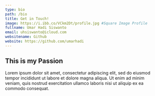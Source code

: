 ```yaml
---
type: bio
path: /bio
title: Get in Touch!
image: https://i.ibb.co/VCkm2Dt/profile.jpg #Square Image Profile
fullname: Umar Hadi Siswanto
email: uhsiswanto@icloud.com
websitename: Github
website: https://github.com/umarhadi
---
```


## This is my Passion

Lorem ipsum dolor sit amet, consectetur adipiscing elit, sed do eiusmod tempor incididunt ut labore et dolore magna aliqua. Ut enim ad minim veniam, quis nostrud exercitation ullamco laboris nisi ut aliquip ex ea commodo consequat.
